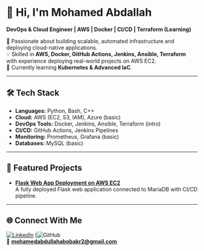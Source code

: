 # 👋 Hi, I'm Mohamed Abdallah

**DevOps & Cloud Engineer | AWS | Docker | CI/CD | Terraform (Learning)**  

🚀 Passionate about building scalable, automated infrastructure and deploying cloud-native applications.  
💡 Skilled in **AWS, Docker, GitHub Actions, Jenkins, Ansible, Terraform** with experience deploying real-world projects on AWS EC2.  
🌱 Currently learning **Kubernetes & Advanced IaC**.

---

## 🛠️ Tech Stack
- **Languages:** Python, Bash, C++
- **Cloud:** AWS (EC2, S3, IAM), Azure (basic)
- **DevOps Tools:** Docker, Jenkins, Ansible, Terraform (intro)
- **CI/CD:** GitHub Actions, Jenkins Pipelines
- **Monitoring:** Prometheus, Grafana (basic)
- **Databases:** MySQL (basic)

---

## 📂 Featured Projects
- **[Flask Web App Deployment on AWS EC2](https://github.com/eng-mohamed-abdallah1/flask-aws-deployment)**  
  A fully deployed Flask web application connected to MariaDB with CI/CD pipeline.

---

## 🌐 Connect With Me
[![LinkedIn](https://img.shields.io/badge/LinkedIn-blue?style=for-the-badge&logo=linkedin)](https://www.linkedin.com/in/mohamed-abdallah-372987356)
[![GitHub](https://github.com/eng-mohamed-abdallah1)  
📧 **mohamedabdullahabobakr2@gmail.com**
